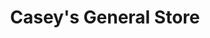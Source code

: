---
title: "Casey's General Store"
url: /waterloo/caseys-general-store-laporte-road/
shop: convenience
---